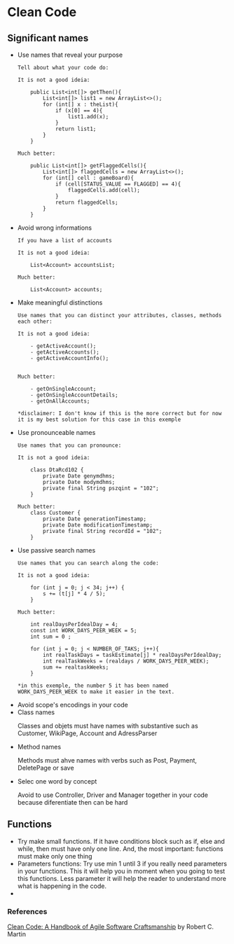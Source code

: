 <h1>Clean Code</h1>

<h2>Significant names</h2>

<ul>
<li>Use names that reveal your purpose</li>

```
Tell about what your code do:

It is not a good ideia:

    public List<int[]> getThen(){
        List<int[]> list1 = new ArrayList<>();
        for (int[] x : theList){
            if (x[0] == 4){
                list1.add(x);
            }
            return list1;
        }
    }

Much better:

    public List<int[]> getFlaggedCells(){
        List<int[]> flaggedCells = new ArrayList<>();
        for (int[] cell : gameBoard){
            if (cell[STATUS_VALUE == FLAGGED] == 4){
                flaggedCells.add(cell);
            }
            return flaggedCells;
        }
    }
```


<li>Avoid wrong informations</li>

```
If you have a list of accounts

It is not a good ideia:

    List<Account> accountsList;

Much better:

    List<Account> accounts;
```

<li>Make meaningful distinctions</li>

```
Use names that you can distinct your attributes, classes, methods each other: 

It is not a good ideia:

    - getActiveAccount();
    - getActiveAccounts();
    - getActiveAccountInfo();


Much better:

    - getOnSingleAccount;
    - getOnSingleAccountDetails;
    - getOnAllAccounts;

*disclaimer: I don't know if this is the more correct but for now it is my best solution for this case in this exemple
```
<li>Use pronounceable names</li>

```
Use names that you can pronounce: 

It is not a good ideia:

    class DtaRcd102 {
        private Date genymdhms;
        private Date modymdhms;
        private final String pszqint = "102";
    }

Much better:
    class Customer {
        private Date generationTimestamp;
        private Date modificationTimestamp;
        private final String recordId = "102";
    }
```

<li>Use passive search names</li>

```
Use names that you can search along the code:

It is not a good ideia:

    for (int j = 0; j < 34; j++) {
        s += (t[j] * 4 / 5);
    }

Much better:

    int realDaysPerIdealDay = 4;
    const int WORK_DAYS_PEER_WEEK = 5;
    int sum = 0 ;

    for (int j = 0; j < NUMBER_OF_TAKS; j++){
        int realTaskDays = taskEstimate[j] * realDaysPerIdealDay;
        int realTaskWeeks = (realdays / WORK_DAYS_PEER_WEEK);
        sum += realtaskWeeks;
    }

*in this exemple, the number 5 it has been named WORK_DAYS_PEER_WEEK to make it easier in the text.

```
<li>Avoid scope's encodings in your code</li>

<li>Class names</li>
<p>Classes and objets must have names with substantive such as Customer, WikiPage, Account and AdressParser</p>

<li>Method names</li>
<p>Methods must ahve names with verbs such as Post, Payment, DeletePage or save</p>

<li>Selec one word by concept</li>
<p>Avoid to use Controller, Driver and Manager together in your code because diferentiate then can be hard</p>

</ul>


<h2>Functions</h2>

<ul>
<li>Try make small functions. If it have conditions block such as if, else and while, then must have only one line. And, the most important: functions must make only one thing</li>

<li>Parameters functions:
Try use min 1 until 3 if you really need parameters in your functions. This it will help you in moment when you going to test this functions. Less parameter it will help the reader to understand more what is happening in the code.</li>


<li></li>

</ul>

<h3>References</h3>
<p><a href="https://www.amazon.com.br/Clean-Code-Handbook-Software-Craftsmanship/dp/0132350882">Clean Code: A Handbook of Agile Software Craftsmanship</a> by Robert C. Martin</p>